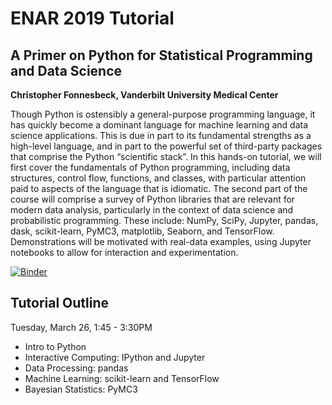 # ENAR 2019 Tutorial

## A Primer on Python for Statistical Programming and Data Science

**Christopher Fonnesbeck, Vanderbilt University Medical Center**

Though Python is ostensibly a general-purpose programming language, it has quickly become a dominant language for machine learning and data science applications. This is due in part to its fundamental strengths as a high-level language, and in part to the powerful set of third-party packages that comprise the Python “scientific stack”. In this hands-on tutorial, we will first cover the fundamentals of Python programming, including data structures, control flow, functions, and classes, with particular attention paid to aspects of the language that is idiomatic. The second part of the course will comprise a survey of Python libraries that are relevant for modern data analysis, particularly in the context of data science and probabilistic programming. These include: NumPy, SciPy, Jupyter, pandas, dask, scikit-learn, PyMC3, matplotlib, Seaborn, and TensorFlow. Demonstrations will be motivated with real-data examples, using Jupyter notebooks to allow for interaction and experimentation.

[![Binder](https://mybinder.org/badge_logo.svg)](https://mybinder.org/v2/gh/fonnesbeck/enar_2019_tutorial/master)

## Tutorial Outline

Tuesday, March 26, 1:45 - 3:30PM

- Intro to Python
- Interactive Computing: IPython and Jupyter
- Data Processing: pandas
- Machine Learning: scikit-learn and TensorFlow
- Bayesian Statistics: PyMC3


